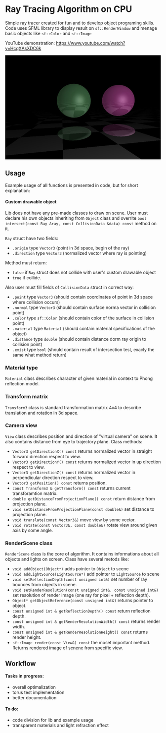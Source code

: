# Ray Tracing Algorithm on CPU
Simple ray tracer created for fun and to develop object programing skills.
Code uses SFML library to display result on `sf::RenderWindow` and menage basic objects like `sf::Color` and `sf::Image`

YouTube demonstration: https://www.youtube.com/watch?v=HcqXAsXDC6k

![](/saved_frame.jpg)

## Usage
Example usage of all functions is presented in code, but for short explanation:

#### Custom drawable object
Lib does not have any pre-made classes to draw on scene. User must declare his own objects inheriting from `Object` class and overrite
`bool intersect(const Ray &ray, const CollisionData &data) const` method on it.

`Ray` struct have two fields:
- `.origin` type `Vector3` (point in 3d space, begin of the ray)
- `.direction` type `Vector3` (normalized vector where ray is pointing)

Method must return:
- `false` if `Ray` struct does not collide with user's custom drawable object
- `true` if collide. 

Also user must fill fields of `CollisionData` struct in correct way:
- `.point` type `Vector3` (should contain coordinates of point in 3d space where collision occurs)
- `.normal` type `Vector3` (should contain surface norma vector in collision point)
- `.color` type `sf::Color` (should contain color of the surface in collision point)
- `.material` type `Material` (should contain material specifications of the object)
- `.distance` type `double` (should contain distance dorm ray origin to collision point)
- `.exist` type `bool` (should contain result of intersection test, exacly the same what method return)

### Material type
`Material` class describes character of given material in context to Phong reflection model. 

### Transform matrix
`Transform3` class is standard transformation matrix 4x4 to describe translation and rotation in 3d space.

### Camera view
`View` class describes position and direction of "virtual camera" on scene. It also contains distance from eye to trajectory plane.
Class methods:
- `Vector3 getDirectionX() const` returns normalized vector in straight forward direction respect to view.
- `Vector3 getDirectionY() const` returns normalized vector in up direction respect to view.
- `Vector3 getDirectionZ() const` returns normalized vector in perpendicular direction respect to view.
- `Vector3 getPosition() const` returns position.
- `const Transform3 & getTransform() const` returns current transforamtion matrix.
- `double getDistanceFromProjectionPlane() const` return distance from projection plane.
- `void setDistanceFromProjectionPlane(const double&)` set distance to projection plane.
- `void translate(const Vector3&)` move view by some vector.
- `void rotate(const Vector3&, const double&)` rotate view around given axis by some angle.

### RenderScene class
`RenderScene` class is the core of algorithm. It contains informations about all objects and lights on screen. Class have several metods like:
- `void addObject(Object*)` adds pointer to `Object` to scene
- `void addLightSource(LightSource*)` add pointer to `LightSource` to scene
- `void setReflectionDepth(const unsigned int&)` set number of ray bounces from objects in scene.
- `void setRenderResolution(const unsigned int&, const unsigned int&)` set resolution of render image (one ray for pixel + reflection depth).
- `Object* getObjectReference(const unsigned int&)` returns pointer to object.
- `const unsigned int & getReflectionDepth() const` return reflection depth.
- `const unsigned int & getRenderResolutionWidth() const` returns render width.
- `const unsigned int & getRenderResolutionHeight() const` returns render height.
- `sf::Image render(const View&) const` the moset important method. Returns rendered image of scnene from specific view.

## Workflow
#### Tasks in progress:
- overall optimalization
- torus test implementation
- better documentation

#### To do:
- code division for lib and example usage
- transparent materials and light refraction effect
